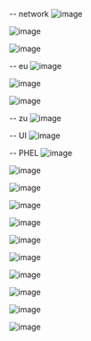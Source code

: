 
-- network
![image](https://user-images.githubusercontent.com/5567035/127082986-ceb36b24-f5d3-410d-9c18-19329a868313.png)

![image](https://user-images.githubusercontent.com/5567035/127081876-6ce91f2f-43ce-4203-819b-451ff9078504.png)

![image](https://user-images.githubusercontent.com/5567035/127082080-1e01dcb7-2192-4191-ab0d-507f22f3145d.png)




-- eu
![image](https://user-images.githubusercontent.com/5567035/122145813-0e067b00-ceaa-11eb-8c59-1d52d30f7749.png)

![image](https://user-images.githubusercontent.com/5567035/122145916-39896580-ceaa-11eb-813e-57dbd0058a9d.png)

![image](https://user-images.githubusercontent.com/5567035/122146199-b61c4400-ceaa-11eb-9502-ebe063c70d71.png)


-- zu
![image](https://user-images.githubusercontent.com/5567035/122146468-3642a980-ceab-11eb-9656-0592692f73d8.png)


-- UI
![image](https://user-images.githubusercontent.com/5567035/122149253-e3b7bc00-ceaf-11eb-8478-c3325b5feb0e.png)

-- PHEL
![image](https://user-images.githubusercontent.com/5567035/122149809-c9321280-ceb0-11eb-8312-06046294a836.png)


![image](https://user-images.githubusercontent.com/5567035/122145195-e7941000-cea8-11eb-8b15-9c74676cd14d.png)

![image](https://user-images.githubusercontent.com/5567035/121290752-40a8f480-c93b-11eb-99cf-738e1a8f9ea6.png)

![image](https://user-images.githubusercontent.com/5567035/121290712-2f5fe800-c93b-11eb-88f6-06d1d99f6ca0.png)

![image](https://user-images.githubusercontent.com/5567035/121289599-50bfd480-c939-11eb-9498-a2bc31e32dae.png)

![image](https://user-images.githubusercontent.com/5567035/121288555-ad21f480-c937-11eb-9b0d-e344df328b74.png)

![image](https://user-images.githubusercontent.com/5567035/121288391-66cc9580-c937-11eb-91fa-7151a787df91.png)

![image](https://user-images.githubusercontent.com/5567035/121288242-29680800-c937-11eb-97d2-a92456dd07ad.png)

![image](https://user-images.githubusercontent.com/5567035/121288085-e9088a00-c936-11eb-93da-a710abe9e540.png)

![image](https://user-images.githubusercontent.com/5567035/120737086-8cc1f680-c541-11eb-85b0-b2cbb6fea0fb.png)

![image](https://user-images.githubusercontent.com/5567035/120737302-f3dfab00-c541-11eb-99f6-f3b8b8f102d3.png)

